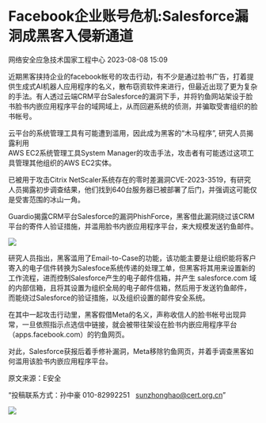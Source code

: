 #  Facebook企业账号危机:Salesforce漏洞成黑客入侵新通道   
 网络安全应急技术国家工程中心   2023-08-08 15:09  
  
近期黑客挟持企业的facebook帐号的攻击行动，有不少是通过脸书广告，打着提供生成式AI机器人应用程序的名义，散布窃资软件来进行，但最近出现了更为复杂的手法。有人透过云端CRM平台Salesforce的漏洞下手，并将钓鱼网站架设于脸书脸书内嵌应用程序平台的域网域上，从而回避系统的侦测，并骗取受害组织的脸书帐号。  
  
云平台的系统管理工具有可能遭到滥用，因此成为黑客的“木马程序”, 研究人员揭露利用  
AWS EC2系统管理工具System Manager的攻击手法，攻击者有可能透过这项工具管理其他组织的AWS EC2实体。  
  
已被用于攻击Citrix NetScaler系统存在的零时差漏洞CVE-2023-3519，有研究人员揭露初步调查结果，他们找到640台服务器已被部署了后门，并强调这可能仅是受害范围的冰山一角。  
  
Guardio揭露CRM平台Salesforce的漏洞PhishForce，黑客借此漏洞绕过该CRM平台的寄件人验证措施，并滥用脸书内嵌应用程序平台，来大规模发送钓鱼邮件。  
  
![](https://mmbiz.qpic.cn/sz_mmbiz_png/QmbJGbR2j6xrXyKk5X4nsMfksNaoWwHErFNNSqdFeCNrOS00AuzrmTCmxMlicoPYPNTVJXrvBTUv5CQicmAyibV1A/640?wx_fmt=png&wxfrom=5&wx_lazy=1&wx_co=1 "")  
  
研究人员指出，黑客滥用了Email-to-Case的功能，该功能主要是让组织能将客户  
寄入的电子信件转换为Salesfoce系统传递的处理工单，但黑客将其用来设置新的工作流程，进而控制Salesforce产生的电子邮件信箱，并产生 salesforce.com 域的内部信箱，且将其设置为组织全局的电子邮件信箱，然后用于发送钓鱼邮件， 而能绕过Salesforce的验证措施，以及组织设置的邮件安全系统。  
  
在其中一起攻击行动里，黑客假借Meta的名义，声称收信人的脸书帐号出现异常，一旦依照指示点选信中链接，就会被带往架设在脸书内嵌应用程序平台（apps.facebook.com）的钓鱼网页。  
  
对此，Salesforce获报后着手修补漏洞，Meta移除钓鱼网页，并着手调查黑客如何滥用该脸书内嵌应用程序平台。  
  
  
  
原文来源：E安全  
  
“投稿联系方式：孙中豪 010-82992251   sunzhonghao@cert.org.cn”  
  
![](https://mmbiz.qpic.cn/mmbiz_jpg/GoUrACT176n1NvL0JsVSB8lNDX2FCGZjW0HGfDVnFao65ic4fx6Rv4qylYEAbia4AU3V2Zz801UlicBcLeZ6gS6tg/640?wx_fmt=jpeg&wxfrom=5&wx_lazy=1&wx_co=1 "")  
  
  
